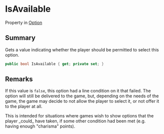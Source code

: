 # IsAvailable

Property in [Option](./)

## Summary

Gets a value indicating whether the player should be permitted to select this option.

```csharp
public bool IsAvailable { get; private set; }
```

## Remarks

If this value is `false`, this option had a line condition on it that failed. The option will still be delivered to the game, but, depending on the needs of the game, the game may decide to not allow the player to select it, or not offer it to the player at all.

This is intended for situations where games wish to show options that the player \_could\_ have taken, if some other condition had been met (e.g. having enough "charisma" points).

